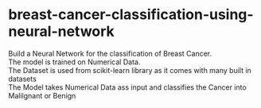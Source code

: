 # breast-cancer-classification-using-neural-network

Build a Neural Network for the classification of Breast Cancer.
<br>
The model is trained on Numerical Data.
<br>
The Dataset is used from scikit-learn library as it comes with many built in datasets
<br>
The Model takes Numerical Data ass input and classifies the Cancer into Malilgnant or Benign
